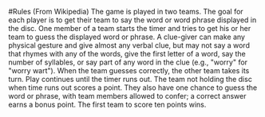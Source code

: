 #Rules 
(From Wikipedia) The game is played in two teams. The goal for each player is to get their team to say the word or word phrase displayed in the disc. One member of a team starts the timer and tries to get his or her team to guess the displayed word or phrase. A clue-giver can make any physical gesture and give almost any verbal clue, but may not say a word that rhymes with any of the words, give the first letter of a word, say the number of syllables, or say part of any word in the clue (e.g., "worry" for "worry wart"). When the team guesses correctly, the other team takes its turn. Play continues until the timer runs out. The team not holding the disc when time runs out scores a point. They also have one chance to guess the word or phrase, with team members allowed to confer; a correct answer earns a bonus point. The first team to score ten points wins.
